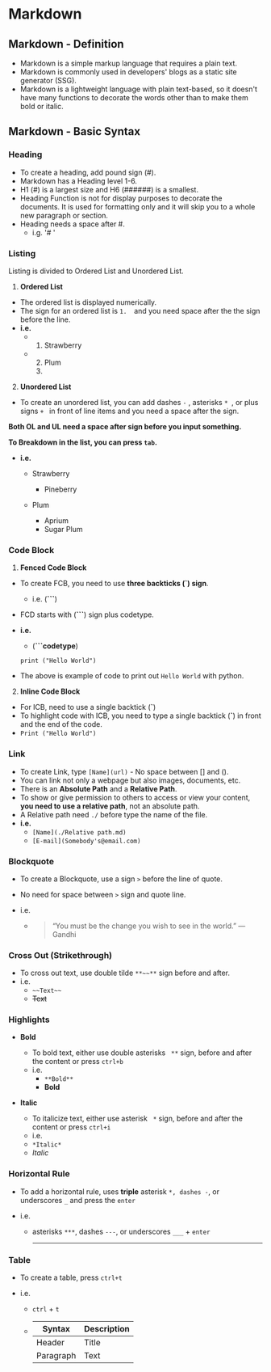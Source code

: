 # Markdown

## Markdown - Definition

- Markdown is a simple markup language that requires a plain text.
- Markdown is commonly used in developers' blogs as a static site generator (SSG).
- Markdown is a lightweight language with plain text-based, so it doesn't have many functions to decorate the words other than to make them bold or italic.



## Markdown - Basic Syntax

### Heading

- To create a heading, add pound sign (#).
- Markdown has a Heading level 1-6.
- H1 (#) is a largest size and H6 (######) is a smallest.
- Heading Function is not for display purposes to decorate the documents. It is used for formatting only and it will skip you to a whole new paragraph or section.
- Heading  needs a space after #. 
  - i.g. '# '




### Listing

Listing is divided to Ordered List and Unordered List.



1. **Ordered List** 

- The ordered list is displayed numerically. 
- The sign for an ordered list is  `1.  `and you need space after the the sign before the line.
- **i.e.**
  - 1. Strawberry
  - 2. Plum
    2. 


2. **Unordered List**

- To create an unordered list, you can add dashes `-` , asterisks `* `, or plus signs `+ ` in front of line items and you need a space after the sign.



**Both OL and UL need a space after sign before you input something.** 

**To Breakdown in the list, you can press  `tab`.**

- **i.e.**

  - Strawberry
    - Pineberry


  - Plum
    - Aprium
    - Sugar Plum




### Code Block

1. **Fenced Code Block**

- To create FCB, you need to use **three backticks (`) sign**. 

  - i.e. (**```**) 

- FCD starts with (**```**) sign plus codetype.

- **i.e.** 

  - (**```codetype**)

  ```pyton
  print ("Hello World")
  ```

- The above is example of code to print out `Hello World` with python.



2. **Inline Code Block**

- For ICB, need to use a single backtick (**`**)
- To highlight code with ICB, you need to type a single backtick (**`**) in front and the end of the code. 
- `Print ("Hello World")`



### Link

- To create Link, type `[Name](url)`  - No space between [] and ().
- You can link not only a webpage but also images, documents, etc.
- There is an **Absolute Path** and a **Relative Path**. 
- To show or give permission to others to access or view your content, **you need to use a relative path**, not an absolute path.
- A Relative path need `./` before type the name of the file.
- **i.e.** 
  - `[Name](./Relative path.md)`
  - `[E-mail](Somebody's@email.com)`



### Blockquote

- To create a Blockquote, use a sign `>` before the line of quote.

- No need for space between `>` sign and quote line.

- i.e. 

  - > “You must be the change you wish to see in the world.” — Gandhi



### Cross Out (Strikethrough)

- To cross out text, use double tilde `**~~**` sign before and after.
- i.e.
  - `~~Text~~`
  - ~~Text~~



### Highlights

- **Bold** 
  - To bold text, either use double asterisks ` **` sign, before and after the content or press `ctrl+b` 
  - i.e. 
    - `**Bold**`
    - **Bold**

- **Italic** 
  - To  italicize text, either use asterisk ` *` sign, before and after the content or press  `ctrl+i`
  -  i.e.
    - `*Italic*`
    - *Italic*




### Horizontal Rule

- To add a horizontal rule, uses **triple** asterisk `*, dashes -`, or underscores `_` and press the `enter`

- i.e.

  - asterisks `***`, dashes `---`, or underscores `___` + `enter`

    ___



### Table

- To create a table, press `ctrl+t`

- i.e.

  - `ctrl` + `t`

  - | Syntax    | Description |
    | --------- | ----------- |
    | Header    | Title       |
    | Paragraph | Text        |



